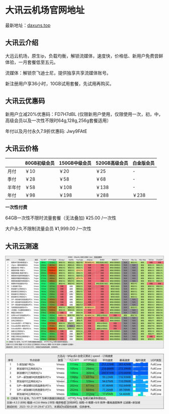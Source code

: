 # 大讯云机场官网地址

最新地址：[daxuns.top](https://daxun.one/#/register?code=yvkmKYQL)

## 大讯云介绍

大迅云机场，原生ip，负载均衡，解锁流媒体，速度快，价格低、新用户免费尝鲜体验，一月套餐低至五元。

流媒体：解锁奈飞迪士尼，提供独享共享流媒体账号。

新注册用户享36小时，10GB试用套餐，先试用再购买。

## 大讯云优惠码

新用户立减20%优惠码：FD7H7dBL (仅限新用户使用，仅限使用一次，初，中，高级会员以及一次性不限时64g,128g,256g套餐适用）

年付以及月付永久7.9折优惠码: Jwy9FAtE

## 大讯云价格

||80GB初级会员|150GB中级会员|520GB高级会员|白金版会员|
|----|----|----|----|----|
|月付|￥10|￥20|￥25|-|
|季付|￥28|￥58|￥68|-|
|半年付|￥58|￥108|￥138|-|
|年付|￥98|￥198|￥288|￥238|

**一次性付费**

64GB一次性不限时流量套餐（无法叠加) ¥25.00 /一次性

大户永久不限制流量会员 ¥1,999.00 /一次性

## 大讯云测速

![img](https://raw.githubusercontent.com/winston779/daxun/main/2023-11-16%2009.02.24.jpg)

![img](https://raw.githubusercontent.com/winston779/daxun/main/2023-11-16%2009.02.44.jpg)


